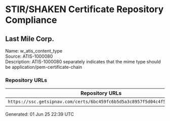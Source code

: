 # STIR/SHAKEN Certificate Repository Compliance

## Last Mile Corp.

Name: w_atis_content_type\
Source: ATIS-1000080\
Description: ATIS-1000080 separately indicates that the mime type should be application/pem-certificate-chain
### Repository URLs

| Repository URLs | Not After |  Problems | Link |
|-----------------|-----------|-----------|------|
| `https://ssc.getsipnav.com/certs/6bc459fc6b5d5a3c8957f5d04c4f5d75461700a6` | 17&#160;Jan&#160;26&#160;15:07&#160;UTC | true | [view](../../REPOS/4697ac92740dc072ec5e9a9d56dcce8497faa869/README.md) |


Generated: 01 Jun 25 22:39 UTC
